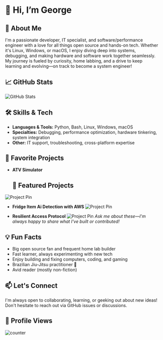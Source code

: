 # 👋 Hi, I’m George

## 🚀 About Me

I'm a passionate developer, IT specialist, and software/performance engineer with a love for all things open source and hands-on tech. Whether it's Linux, Windows, or macOS, I enjoy diving deep into systems, debugging, and making hardware and software work together seamlessly. My journey is fueled by curiosity, home labbing, and a drive to keep learning and evolving—on track to become a system engineer!

## 📈 GitHub Stats
![GitHub Stats](https://github-readme-stats.vercel.app/api?username=gzaets&show_icons=true)

## 🛠️ Skills & Tech

- **Languages & Tools:** Python, Bash, Linux, Windows, macOS
- **Specialties:** Debugging, performance optimization, hardware tinkering, system integration
- **Other:** IT support, troubleshooting, cross-platform expertise

## 🌟 Favorite Projects

- **ATV Simulator** 
  ## 📌 Featured Projects
![Project Pin](https://github-readme-stats.vercel.app/api/pin/?username=bdchilds&repo=SyntaxSigmaSavants)

- **Fridge Item Ai Detection with AWS**
![Project Pin](https://github-readme-stats.vercel.app/api/pin/?username=georgyzaets&repo=Fridge-Ingredient-Detection-with-AI)

- **Resilient Access Protocol**
![Project Pin](https://github-readme-stats.vercel.app/api/pin/?username=gzaets&repo=Resilient-Access_Control)
_Ask me about these—I'm always happy to share what I've built or contributed!_

## 💡 Fun Facts

- Big open source fan and frequent home lab builder
- Fast learner, always experimenting with new tech
- Enjoy building and fixing computers, coding, and gaming
- Brazilian Jiu-Jitsu practitioner 🥋
- Avid reader (mostly non-fiction)

## 📫 Let's Connect

I'm always open to collaborating, learning, or geeking out about new ideas! Don't hesitate to reach out via GitHub issues or discussions.

## 👀 Profile Views
![counter](https://yourendpoint.m.pipedream.net)
